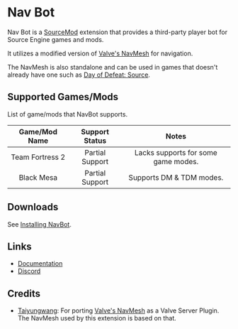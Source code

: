 Nav Bot
======

[SourceMod]: https://www.sourcemod.net/
[Nav Mesh VSP]: https://github.com/taiyungwang/valve_source_plugin_navmesh
[Taiyungwang]: https://github.com/taiyungwang
[Documentation]: docs/README.md
[Discord]: https://discord.gg/bh9g8MebJn
[Valve's NavMesh]: https://developer.valvesoftware.com/wiki/Nav_Mesh
[Day of Defeat: Source]: https://store.steampowered.com/app/300/Day_of_Defeat_Source/
[Installing NavBot]: docs/INSTALL.md
[Supported Games/Mods List]: docs/MODS.md

Nav Bot is a [SourceMod] extension that provides a third-party player bot for Source Engine games and mods.

It utilizes a modified version of [Valve's NavMesh] for navigation.

The NavMesh is also standalone and can be used in games that doesn't already have one such as [Day of Defeat: Source].

## Supported Games/Mods

List of game/mods that NavBot supports.

| Game/Mod Name | Support Status | Notes |
|:---:|:---:|:---:|
| Team Fortress 2 | Partial Support | Lacks supports for some game modes. |
| Black Mesa | Partial Support | Supports DM & TDM modes. |

## Downloads

See [Installing NavBot].

## Links

- [Documentation]
- [Discord]

## Credits

- [Taiyungwang]: For porting [Valve's NavMesh] as a Valve Server Plugin. The NavMesh used by this extension is based on that.